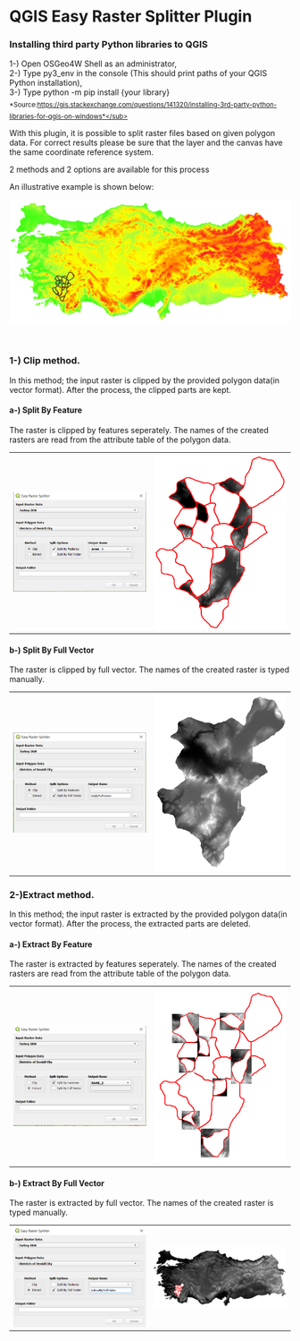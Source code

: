 # QGIS Easy Raster Splitter Plugin

### Installing third party Python libraries to QGIS
1-) Open OSGeo4W Shell as an administrator,<br/>
2-) Type py3_env in the console (This should print paths of your QGIS Python installation),<br/>
3-) Type python -m pip install {your library}<br/>
<sub>*Source:https://gis.stackexchange.com/questions/141320/installing-3rd-party-python-libraries-for-qgis-on-windows*</sub>


With this plugin, it is possible to split raster files based on given polygon data. For correct results please be sure that the layer and the canvas have the same coordinate reference system.

2 methods and 2 options are available for this process<br/>

An illustrative example is shown below:
<br/>

<p align="left">
  <img width="750" src="../images/img.PNG">
</p>
<br/>

### 1-) Clip method.
In this method; the input raster is clipped by the provided polygon data(in vector format). After the process, the clipped parts are kept.<br/>
#### a-) Split By Feature
The raster is clipped by features seperately. The names of the created rasters are read from the attribute table of the polygon data.

<table>
  <tr>
    <td><img width="450" src="../images/clip by features.PNG"></td>
    <td><img width="450" src="../images/clip by features example.PNG"></td>
  </tr>
</table>

#### b-) Split By Full Vector
The raster is clipped by full vector. The names of the created raster is typed manually.

<table>
  <tr>
    <td><img width="450" src="../images/clip by full vector.PNG"></td>
    <td><img width="450" src="../images/clip by full vector example.PNG"></td>
  </tr>
</table>


### 2-)Extract method.
In this method; the input raster is extracted by the provided polygon data(in vector format). After the process, the extracted parts are deleted.<br/>

#### a-) Extract By Feature
The raster is extracted by features seperately. The names of the created rasters are read from the attribute table of the polygon data.

<table>
  <tr>
    <td><img width="450" src="../images/extract by features.PNG"></td>
    <td><img width="450" src="../images/extract by features example.PNG"></td>
  </tr>
</table>

#### b-) Extract By Full Vector
The raster is extracted by full vector. The names of the created raster is typed manually.

<table>
  <tr>
    <td><img width="450" src="../images/extract by full vector.PNG"></td>
    <td><img width="450" src="../images/extract by full vector example.PNG"></td>
  </tr>
</table>


